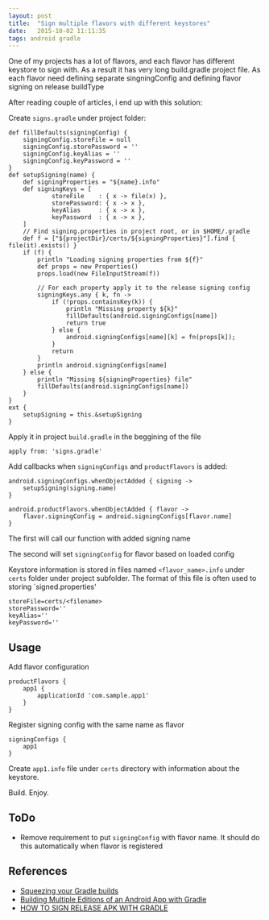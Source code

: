 ```yaml
---
layout: post
title:  "Sign multiple flavors with different keystores"
date:   2015-10-02 11:11:35
tags: android gradle
---
```


One of my projects has a lot of flavors, and each flavor has different keystore to sign with. As a result it has very long build.gradle project file. As each flavor need defining separate singningConfig and defining flavor signing on release buildType

After reading couple of articles, i end up with this solution:

Create `signs.gradle` under project folder:

```
def fillDefaults(signingConfig) {
    signingConfig.storeFile = null
    signingConfig.storePassword = ''
    signingConfig.keyAlias = ''
    signingConfig.keyPassword = ''
}
def setupSigning(name) {
    def signingProperties = "${name}.info"
    def signingKeys = [
            storeFile    : { x -> file(x) },
            storePassword: { x -> x },
            keyAlias     : { x -> x },
            keyPassword  : { x -> x },
    ]
    // Find signing.properties in project root, or in $HOME/.gradle
    def f = ["${projectDir}/certs/${signingProperties}"].find { file(it).exists() }
    if (f) {
        println "Loading signing properties from ${f}"
        def props = new Properties()
        props.load(new FileInputStream(f))

        // For each property apply it to the release signing config
        signingKeys.any { k, fn ->
            if (!props.containsKey(k)) {
                println "Missing property ${k}"
                fillDefaults(android.signingConfigs[name])
                return true
            } else {
                android.signingConfigs[name][k] = fn(props[k]);
            }
            return
        }
        println android.signingConfigs[name]
    } else {
        println "Missing ${signingProperties} file"
        fillDefaults(android.signingConfigs[name])
    }
}
ext {
    setupSigning = this.&setupSigning
}
```

Apply it in project `build.gradle` in the beggining of the file

```
apply from: 'signs.gradle'
```

Add callbacks when `signingConfigs` and `productFlavors` is added:

```
android.signingConfigs.whenObjectAdded { signing ->
    setupSigning(signing.name)
}

android.productFlavors.whenObjectAdded { flavor ->
    flavor.signingConfig = android.signingConfigs[flavor.name]
}
```

The first will call our function with added signing name

The second will set `signingConfig` for flavor based on loaded config

Keystore information is stored in files named `<flavor_name>.info` under `certs` folder under project subfolder. The format of this file is often used to storing `signed.properties'

```
storeFile=certs/<filename>
storePassword=''
keyAlias=''
keyPassword=''
```

## Usage

Add flavor configuration

```
productFlavors {
	app1 {    
	    applicationId 'com.sample.app1'   
	}
}
```

Register signing config with the same name as flavor

```
signingConfigs {
	app1
}
```

Create `app1.info` file under `certs` directory with information about the keystore.

Build. Enjoy.


## ToDo

* Remove requirement to put `signingConfig` with flavor name. It should do this automatically when flavor is registered

## References

* [Squeezing your Gradle builds](http://saulmm.github.io/squeezing-gradle-builds)
* [Building Multiple Editions of an Android App with Gradle](http://blog.robustastudio.com/mobile-development/android/building-multiple-editions-of-android-app-gradle/)
* [HOW TO SIGN RELEASE APK WITH GRADLE](http://zserge.com/blog/android-signing.html)
